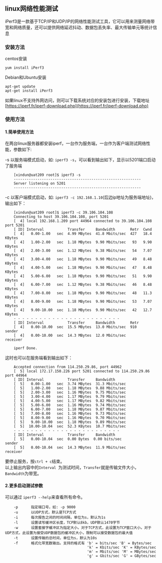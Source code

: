 ## linux网络性能测试

iPerf3是一款基于TCP/IP和UDP/IP的网络性能测试工具，它可以用来测量网络带宽和网络质量，还可以提供网络延迟抖动、数据包丢失率、最大传输单元等统计信息

### 安装方法
centos安装   

```
yum install iPerf3
```

Debian和Ubuntu安装   

```
apt-get update
apt-get install iPerf3
```

如果linux不支持外网访问，则可以下载系统对应的安装包进行安装，下载地址 [https://iperf.fr/iperf-download.php](https://iperf.fr/iperf-download.php)

### 使用方法

#### 1.简单使用方法

在两台linux服务器都安装iperf，一台作为服务端，一台作为客户端测试网络性能，参数如下:

-s 以服务端模式启动，如: `iperf3 -s`，可以看到输出如下，显示以5201端口启动了服务端

```	
	[xindun@uat209 root]$ iperf3 -s
	-----------------------------------------------------------
	Server listening on 5201
	-----------------------------------------------------------
```	

-c 以客户端模式启动，如: `iperf3 -c 192.168.1.10`(后边ip地址为服务端地址)，输出如下：

```	
	[xindun@uat209 root]$ iperf3 -c 39.106.104.108
	Connecting to host 39.106.104.108, port 5201
	[  4] local 192.168.1.209 port 44964 connected to 39.106.104.108 port 5201
	[ ID] Interval           Transfer     Bandwidth       Retr  Cwnd
	[  4]   0.00-1.00   sec  4.99 MBytes  41.8 Mbits/sec  427   18.4 KBytes       
	[  4]   1.00-2.00   sec  1.18 MBytes  9.90 Mbits/sec   93   9.90 KBytes       
	[  4]   2.00-3.00   sec  1.12 MBytes  9.38 Mbits/sec   54   7.07 KBytes       
	[  4]   3.00-4.00   sec  1.18 MBytes  9.90 Mbits/sec   49   8.48 KBytes       
	[  4]   4.00-5.00   sec  1.18 MBytes  9.90 Mbits/sec   47   8.48 KBytes       
	[  4]   5.00-6.00   sec  1.18 MBytes  9.90 Mbits/sec   51   9.90 KBytes       
	[  4]   6.00-7.00   sec  1.12 MBytes  9.38 Mbits/sec   46   8.48 KBytes       
	[  4]   7.00-8.00   sec  1.18 MBytes  9.90 Mbits/sec   48   11.3 KBytes       
	[  4]   8.00-9.00   sec  1.18 MBytes  9.90 Mbits/sec   53   7.07 KBytes       
	[  4]   9.00-10.00  sec  1.18 MBytes  9.90 Mbits/sec   42   12.7 KBytes       
	- - - - - - - - - - - - - - - - - - - - - - - - -
	[ ID] Interval           Transfer     Bandwidth       Retr
	[  4]   0.00-10.00  sec  15.5 MBytes  13.0 Mbits/sec  910             sender
	[  4]   0.00-10.00  sec  14.3 MBytes  12.0 Mbits/sec                  receiver
	
	iperf Done.
```	

这时也可以在服务端看到输出如下：

```
	Accepted connection from 114.250.29.86, port 44962
	[  5] local 172.17.150.226 port 5201 connected to 114.250.29.86 port 44964
	[ ID] Interval           Transfer     Bandwidth
	[  5]   0.00-1.00   sec  3.74 MBytes  31.3 Mbits/sec                  
	[  5]   1.00-2.00   sec  1.18 MBytes  9.88 Mbits/sec                  
	[  5]   2.00-3.00   sec  1.16 MBytes  9.75 Mbits/sec                  
	[  5]   3.00-4.00   sec  1.17 MBytes  9.79 Mbits/sec                  
	[  5]   4.00-5.00   sec  1.17 MBytes  9.82 Mbits/sec                  
	[  5]   5.00-6.00   sec  1.16 MBytes  9.74 Mbits/sec                  
	[  5]   6.00-7.00   sec  1.18 MBytes  9.87 Mbits/sec                  
	[  5]   7.00-8.00   sec  1.16 MBytes  9.73 Mbits/sec                  
	[  5]   8.00-9.00   sec  1.16 MBytes  9.70 Mbits/sec                  
	[  5]   9.00-10.00  sec  1.18 MBytes  9.89 Mbits/sec                  
	[  5]  10.00-10.04  sec  52.3 KBytes  10.7 Mbits/sec                  
	- - - - - - - - - - - - - - - - - - - - - - - - -
	[ ID] Interval           Transfer     Bandwidth
	[  5]   0.00-10.04  sec  0.00 Bytes  0.00 bits/sec                  sender
	[  5]   0.00-10.04  sec  14.3 MBytes  11.9 Mbits/sec                  receiver
```

要停止服务，按`ctrl + c`结束。   
以上输出内容中的`Interval `为测试时间，`Transfer`就是传输文件大小，`Bandwidth`为带宽。

#### 2.更多启动测试参数

可以通过 `iperf3 --help`来查看所有命令。

```
	-p		指定端口号，如: -p 9000
	-u		以UDP方式，默认是TCP方式
	-i		每次报告之间的时间间隔，单位为s，默认为1s
	-l		设置读写缓冲区长度，TCP默认8kb，UDP默认1470字节
	-w		设置套接字缓冲区为指定大小。对于TCP方式，此设置为TCP窗口大小。对于UDP方式，此设置为接受UDP数据包的缓冲区大小，限制可以接受数据包的最大值
	-t		设置传输的总时间，单位为s，默认为10s
	-f		格式化带宽数输出。支持的格式有	'b' = bits/sec 'B' = Bytes/sec 
									  'k' = Kbits/sec 'K' = KBytes/sec 
									  'm' = Mbits/sec 'M' = MBytes/sec 
									  'g' = Gbits/sec 'G' = GBytes/sec 
```
